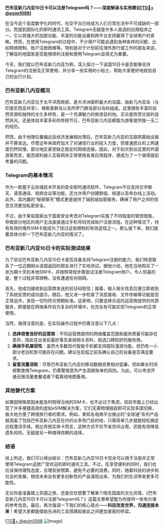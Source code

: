 **巴布亚新几内亚10日卡可以注册Telegram吗？——深度解读与实用建议[[TG💪+ @esim1088](https://t.me/s/esim1088)]**

在当今这个高度数字化的时代，社交平台已经成为人们日常生活中不可或缺的一部分。而提到国际化的即时通讯工具，Telegram无疑是许多人首选的应用程序之一。它以其强大的加密功能、丰富的功能设置和跨平台支持赢得了全球用户的青睐。然而，在使用Telegram的过程中，不少用户可能会遇到各种各样的问题，比如网络限制、账户注册困难等。特别是对于计划前往海外旅行或工作的朋友来说，了解目的地国家是否能够顺利注册和使用Telegram显得尤为重要。

今天，我们就以巴布亚新几内亚为例，深入探讨一下该国10日卡是否能够支持Telegram的注册及正常使用，并分享一些实用的小贴士，帮助大家更好地规划自己的出行计划。

### 巴布亚新几内亚概况

巴布亚新几内亚位于太平洋西南部，是大洋洲面积最大的岛国，由新几内亚岛（与印度尼西亚共享）、俾斯麦群岛以及所罗门群岛部分岛屿组成。这里拥有丰富的自然资源和独特的文化多样性，是一个充满魅力的旅游目的地。无论是欣赏壮丽的自然风光，还是体验丰富多彩的传统节日，巴布亚新几内亚都能为游客提供独一无二的经历。

然而，由于地理位置偏远且经济发展相对滞后，巴布亚新几内亚的互联网基础设施并不算发达。尽管近年来政府加大了对通信行业的投入力度，但普通民众的上网速度仍然较慢，部分地区甚至缺乏稳定的网络连接。因此，对于初次到访这里的外国游客而言，能否顺利接入互联网并正常使用各类应用程序，便成为了一个值得提前考量的问题。

### Telegram的基本情况

作为一款基于云存储技术开发的安全即时通讯软件，Telegram不仅支持文字聊天、语音通话、视频会议等功能，还允许用户创建群组、频道以及举办线上活动。此外，其内置的“秘密聊天”模式更是提供了端到端加密服务，确保了用户之间的信息交流更加私密安全。

不过，由于某些国家出于国家安全考虑对Telegram实施了不同程度的管控措施，导致部分地区的用户无法直接通过手机号码完成账户注册流程。在这种情况下，持有有效的境外SIM卡就成为了绕过这些限制的有效途径之一。那么接下来，我们就要具体分析一下巴布亚新几内亚的情况了。

### 巴布亚新几内亚10日卡的实际测试结果

为了验证巴布亚新几内亚10日卡是否具备支持Telegram注册的能力，我们特意联系了一位近期刚从该国返回的朋友进行了实地测试。据他介绍，他在当地购买了一张为期十天的本地SIM卡，并按照常规步骤尝试注册Telegram账户。令人惊喜的是，整个过程非常顺畅，没有遭遇任何阻碍。

首先，他成功接收到运营商发送的验证码短信；接着，输入相关信息后便立即收到了系统反馈的成功提示。随后，他又进一步检查了消息接收、文件传输等功能是否正常运作，发现一切均符合预期标准。这表明，只要选择合适的运营商提供的优质服务，即便是在网络条件较为复杂的环境中，也完全有可能实现Telegram的正常使用。

当然，值得注意的是，在实际操作过程中仍需注意以下几点：

1. **选择信誉良好的运营商**：不同运营商提供的网络覆盖范围和服务质量可能存在差异，因此在出发前最好事先查阅相关资料，挑选口碑较好的服务商。
2. **确保手机兼容性**：虽然大多数现代智能手机都支持国际漫游功能，但仍有一小部分老旧机型可能存在问题。建议在启程之前先确认自己的设备是否满足要求。
3. **留意流量消耗**：尽管巴布亚新几内亚的移动数据资费相对低廉，但如果长时间频繁使用Telegram，仍需警惕意外产生高额账单的风险。为此，可以考虑开通无限流量套餐或者下载离线地图备用。

### 其他替代方案

如果因特殊原因未能及时购得当地的SIM卡，也不必过于焦虑。目前市面上已经出现了许多便捷高效的虚拟eSIM解决方案，它们无需物理插拔即可实现多国切换，极大地方便了跨境旅行者的需求。例如，某知名电商平台推出的“全球通”系列产品就涵盖了包括巴布亚新几内亚在内的众多热门目的地，只需简单几步就能轻松搞定远程激活手续。相比传统实体卡而言，这种方式不仅节省空间占用，还能有效降低遗失风险，无疑是另一种值得信赖的选择。

### 结语

综上所述，我们可以得出结论：巴布亚新几内亚10日卡完全可以用于注册并正常使用Telegram这款广受欢迎的即时通讯工具。不过，在享受便利的同时，我们也应该保持理性态度，合理安排预算，避免不必要的浪费。同时，随着科技的进步和社会的发展，相信未来会有更多创新性的产品涌现出来，为我们的生活带来更多可能性。

无论你是准备踏上异国之旅，还是仅仅想要了解某个陌生国度的文化风情，《巴布亚新几内亚10日卡可以注册Telegram吗？》这篇文章希望能为你提供一些有价值的参考信息。最后，再次强调一下我们的核心观点——**科技改变世界，沟通连接未来**！希望大家都能借助先进的工具搭建起彼此之间更加紧密的桥梁。

[[TG💪+ @esim1088](https://t.me/s/esim1088) ![Image](https://i.postimg.cc/4NQfJmqS/Snipaste-2025-05-13-00-14-12.png)]